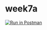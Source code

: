 # week7a
[![Run in Postman](https://run.pstmn.io/button.svg)](https://app.getpostman.com/run-collection/35dd45a6e2812a9fe3ba)
